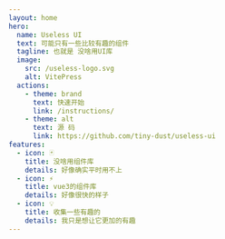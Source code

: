 ```yaml
---
layout: home
hero:
  name: Useless UI
  text: 可能只有一些比较有趣的组件
  tagline: 也就是 没啥用UI库
  image:
    src: /useless-logo.svg
    alt: VitePress
  actions:
    - theme: brand
      text: 快速开始
      link: /instructions/
    - theme: alt
      text: 源 码
      link: https://github.com/tiny-dust/useless-ui
features:
  - icon: 🃏
    title: 没啥用组件库
    details: 好像确实平时用不上
  - icon: ⚡
    title: vue3的组件库
    details: 好像很快的样子
  - icon: 💡
    title: 收集一些有趣的
    details: 我只是想让它更加的有趣
---
```

